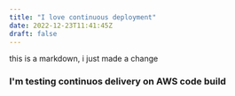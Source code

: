 ```yaml
---
title: "I love continuous deployment"
date: 2022-12-23T11:41:45Z
draft: false
---
```


this is a markdown, i just made a change 
### I'm testing continuos delivery on AWS code build
